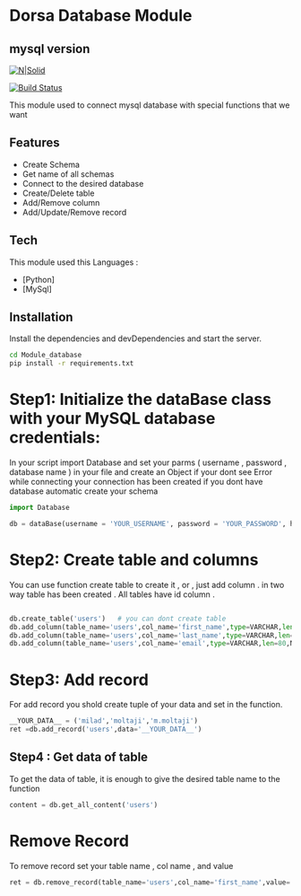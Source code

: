 # Dorsa Database Module
## mysql version

[![N|Solid](https://dorsa-co.ir/wp-content/uploads/2022/04/Dorsa_Logo.png)](https://dorsa-co.ir)

[![Build Status](https://travis-ci.org/joemccann/dillinger.svg?branch=master)](https://travis-ci.org/joemccann/dillinger)

This module used to connect mysql database with special functions that we want


## Features

- Create Schema
- Get name of all schemas
- Connect to the desired database
- Create/Delete table
- Add/Remove column
- Add/Update/Remove record

## Tech

This module used this Languages :

- [Python] 
- [MySql] 

## Installation


Install the dependencies and devDependencies and start the server.

```sh
cd Module_database
pip install -r requirements.txt
```

# Step1: Initialize the dataBase class with your MySQL database credentials:
In your script import Database and set your parms ( username , password , database name ) in your file and create an Object if your dont see Error while connecting your connection has been created
if you dont have database automatic create your schema
``` python
import Database

db = dataBase(username = 'YOUR_USERNAME', password = 'YOUR_PASSWORD', host = 'localhost', database_name = 'YOUR_SCHEMA')
```
# Step2: Create table and columns
You can use function create table to create it , or , just add column .
in two way table has been created .
All tables have id column .
``` python

db.create_table('users')   # you can dont create table
db.add_column(table_name='users',col_name='first_name',type=VARCHAR,len=80,Null=NOT_NULL)
db.add_column(table_name='users',col_name='last_name',type=VARCHAR,len=80,Null=NOT_NULL)
db.add_column(table_name='users',col_name='email',type=VARCHAR,len=80,Null=NOT_NULL)
```
# Step3: Add record
For add record you shold create tuple of your data and set in the function.
``` python
__YOUR_DATA__ = ('milad','moltaji','m.moltaji')
ret =db.add_record('users',data='__YOUR_DATA__')
```

## Step4 : Get data of table
To get the data of table, it is enough to give the desired table name to the function
``` python
content = db.get_all_content('users')
```

# Remove Record
To remove record set your table name , col name , and value
``` python
ret = db.remove_record(table_name='users',col_name='first_name',value='milad')
```




















